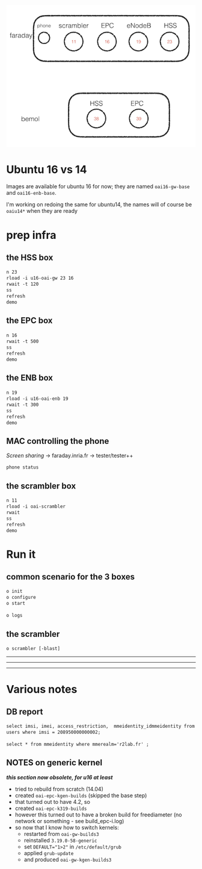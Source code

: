 ![](oai-nodes.001.png)


# Ubuntu 16 vs 14

Images are available for ubuntu 16 for now; they are named `oai16-gw-base` and `oai16-enb-base`.

I'm working on redoing the same for ubuntu14, the names will of course be `oaiu14*` when they are ready

# prep infra

## the HSS box

```
n 23
rload -i u16-oai-gw 23 16
rwait -t 120
ss
refresh
demo
```

## the EPC box

```
n 16
rwait -t 500
ss
refresh
demo
```
## the ENB box

```
n 19
rload -i u16-oai-enb 19 
rwait -t 300
ss
refresh
demo
```

## MAC controlling the phone

*Screen sharing* -> faraday.inria.fr -> tester/tester++

```
phone status
```


## the scrambler box

```
n 11
rload -i oai-scrambler
rwait
ss
refresh
demo
```

# Run it

## common scenario for the 3 boxes

```
o init
o configure
o start

o logs
```

## the scrambler

```
o scrambler [-blast]
```

*****
*****
*****


# Various notes


## DB report

```
select imsi, imei, access_restriction,  mmeidentity_idmmeidentity from users where imsi = 208950000000002;

select * from mmeidentity where mmerealm='r2lab.fr' ;
```

## NOTES on generic kernel

***this section now obsolete, for u16 at least***

* tried to rebuild from scratch (14.04)
* created `oai-epc-kgen-builds` (skipped the base step)
* that turned out to have 4.2, so
* created `oai-epc-k319-builds` 
* however this turned out to have a broken build for freediameter (no network or something - see build_epc-i.log)
* so now that I know how to switch kernels:
  * restarted from `oai-gw-builds3`
  * reinstalled `3.19.0-58-generic`
  * set `DEFAULT="1>2"` in `/etc/default/grub`
  * applied `grub-update`
  * and produced `oai-gw-kgen-builds3`